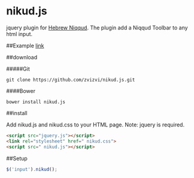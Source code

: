 ﻿# nikud.js
jquery plugin for [Hebrew Niqqud](https://en.wikipedia.org/wiki/Niqqud).
The plugin add a Niqqud Toolbar to any html input.

##Example
[link](https://zvizvi.github.io/nikud.js/)

##download

#####Git
```code
git clone https://github.com/zvizvi/nikud.js.git
```

####Bower
```code
bower install nikud.js
```

##install

Add nikud.js and nikud.css to your HTML page.
Note: jquery is required.

```html
<script src="jquery.js"></script>
<link rel="stylesheet" href=" nikud.css">
<script src=" nikud.js"></script>
```

##Setup
```javascript
$('input').nikud();
```
